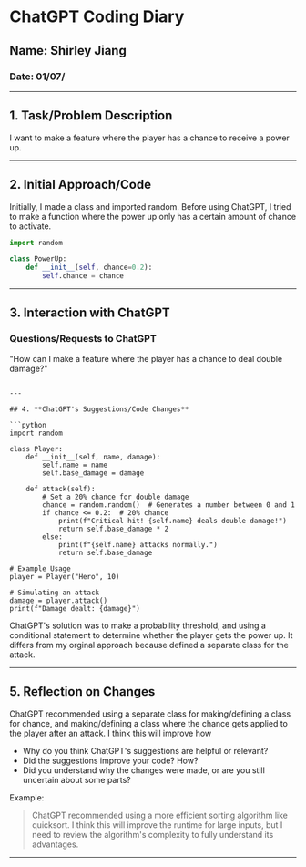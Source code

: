 
# ChatGPT Coding Diary

##  Name: Shirley Jiang

### Date: 01/07/

---

## 1. **Task/Problem Description**

I want to make a feature where the player has a chance to receive a power up. 

---

## 2. **Initial Approach/Code**

Initially, I made a class and imported random. Before using ChatGPT, I tried to make a function where the power up only has a certain amount of chance to activate.

```python
import random

class PowerUp:
    def __init__(self, chance=0.2):
        self.chance = chance 
```

---

## 3. **Interaction with ChatGPT**

### Questions/Requests to ChatGPT
"How can I make a feature where the player has a chance to deal double damage?"

```

---

## 4. **ChatGPT's Suggestions/Code Changes**

```python
import random

class Player:
    def __init__(self, name, damage):
        self.name = name
        self.base_damage = damage

    def attack(self):
        # Set a 20% chance for double damage
        chance = random.random()  # Generates a number between 0 and 1
        if chance <= 0.2:  # 20% chance
            print(f"Critical hit! {self.name} deals double damage!")
            return self.base_damage * 2
        else:
            print(f"{self.name} attacks normally.")
            return self.base_damage

# Example Usage
player = Player("Hero", 10)

# Simulating an attack
damage = player.attack()
print(f"Damage dealt: {damage}")

```

ChatGPT's solution was to make a probability threshold, and using a conditional statement to determine whether the player gets the power up. It differs from my orginal approach because defined a separate class for the attack.

---

## 5. **Reflection on Changes**

ChatGPT recommended using a separate class for making/defining a class for chance, and making/defining a class where the chance gets applied to the player after an attack. I think this will improve how 

- Why do you think ChatGPT's suggestions are helpful or relevant?
- Did the suggestions improve your code? How?
- Did you understand why the changes were made, or are you still uncertain about some parts?

Example:
> ChatGPT recommended using a more efficient sorting algorithm like quicksort. I think this will improve the runtime for large inputs, but I need to review the algorithm's complexity to fully understand its advantages.

---


